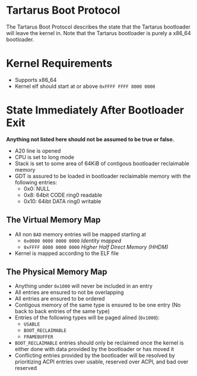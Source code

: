 # Tartarus Boot Protocol
The Tartarus Boot Protocol describes the state that the Tartarus bootloader will leave the kernel in. Note that the Tartarus bootloader is purely a x86_64 bootloader.

# Kernel Requirements
- Supports x86_64
- Kernel elf should start at or above `0xFFFF FFFF 8000 0000`

# State Immediately After Bootloader Exit
**Anything not listed here should not be assumed to be true or false.**
- A20 line is opened
- CPU is set to long mode
- Stack is set to some area of 64KiB of contigous bootloader reclaimable memory
- GDT is assured to be loaded in bootloader reclaimable memory with the following entries:
    - 0x0:  NULL
    - 0x8:  64bit CODE ring0 readable
    - 0x10: 64ibt DATA ring0 writable

## The Virtual Memory Map
- All non `BAD` memory entries will be mapped starting at
    - `0x0000 0000 0000 0000` *Identity mapped*
    - `0xFFFF 8000 0000 0000` *Higher Half Direct Memory (HHDM)*
- Kernel is mapped according to the ELF file

## The Physical Memory Map
- Anything under `0x1000` will never be included in an entry
- All entries are ensured to not be overlapping
- All entries are ensured to be ordered
- Contigous memory of the same type is ensured to be one entry (No back to back entries of the same type)
- Entries of the following types will be paged alined (`0x1000`):
    - `USABLE`
    - `BOOT_RECLAIMABLE`
    - `FRAMEBUFFER`
- `BOOT_RECLAIMABLE` entries should only be reclaimed once the kernel is either done with data provided by the bootloader or has moved it
- Conflicting entries provided by the bootloader will be resolved by prioritizing ACPI entries over usable, reserved over ACPI, and bad over reserved